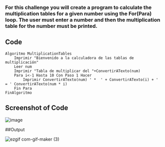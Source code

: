 ### For this challenge you will create a program to calculate the multiplication tables for a given number using the For(Para) loop. The user must enter a number and then the multiplication table for the number must be printed.

## Code

```
Algoritmo MultiplicationTables
	Imprimir "Bienvenido a la calculadora de las tablas de multiplicación"
	Leer num
	Imprimir "Tabla de multiplicar del "+ConvertirATexto(num)
	Para i<-1 Hasta 10 Con Paso 1 Hacer
		Imprimir ConvertirATexto(num) ' *  ' + ConvertirATexto(i) + ' = ' ConvertirATexto(num * i) 
	Fin Para
FinAlgoritmo
```

## Screenshot of Code

![image](https://user-images.githubusercontent.com/98846377/206332802-718956d7-164a-40fb-8b79-aa21a91fef0a.png)

##Output

![ezgif com-gif-maker (3)](https://user-images.githubusercontent.com/98846377/206333152-80219d81-ecc4-40c4-966a-9d1c5c3c2c5e.gif)
